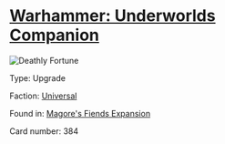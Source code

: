 # [Warhammer: Underworlds Companion](https://guidokessels.github.io/wh-underworlds)

  

![Deathly Fortune](https://warhammerunderworlds.com/wp-content/uploads/sites/6/2018/03/384_ENG.png)



Type: Upgrade

Faction: [Universal](https://guidokessels.github.io/wh-underworlds/factions/universal)

Found in: [Magore's Fiends Expansion](https://guidokessels.github.io/wh-underworlds/locations/magores-fiends-expansion)

Card number: 384
